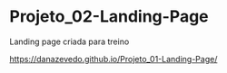 # Projeto_02-Landing-Page
Landing page criada para treino

https://danazevedo.github.io/Projeto_01-Landing-Page/
